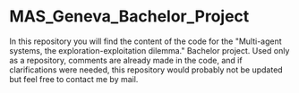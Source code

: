 # MAS_Geneva_Bachelor_Project

In this repository you will find the content of the code for the "Multi-agent systems, the exploration-exploitation dilemma." Bachelor project.
Used only as a repository, comments are already made in the code, and if clarifications were needed, this repository would probably not be updated but feel free to contact me by mail.
